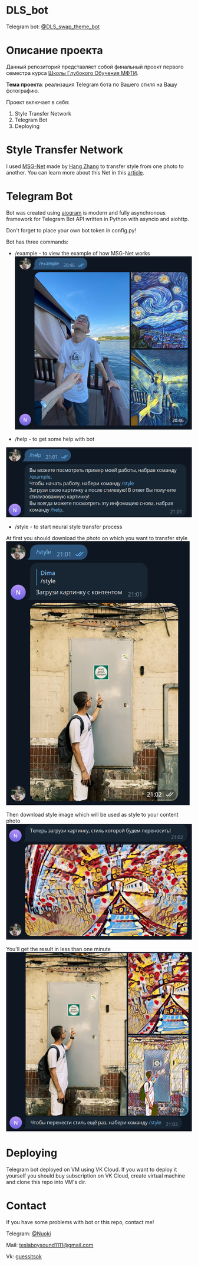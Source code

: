 # DLS_bot
Telegram bot: [@DLS_swap_theme_bot][bot]

# Описание проекта
Данный репозиторий представляет собой финальный проект первого семестра курса [Школы Глубокого Обучения МФТИ][DLS].

**Тема проекта**: реализация Telegram бота по Вашего стиля на Вашу фотографию.

Проект включает в себя:

1. Style Transfer Network
2. Telegram Bot
3. Deploying

# Style Transfer Network
I used [MSG-Net][MSG] made by [Hang Zhang][Zhang] to transfer style from one photo to another. You can learn more about this Net in this [article][article].

# Telegram Bot
Bot was created using [aiogram][aiogram] is modern and fully asynchronous framework for Telegram Bot API written in Python with asyncio and aiohttp.

Don't forget to place your own bot token in config.py!

Bot has three commands:

- /example - to view the example of how MSG-Net works 
![title](example/readme_example.jpg)

- /help - to get some help with bot


![title](example/readme_help.jpg)

- /style - to start neural style transfer process

At first you should download the photo on which you want to transfer style
![title](example/readme_style_1.jpg)

Then download style image which will be used as style to your content photo
![title](example/readme_style_2.jpg)

You'll get the result in less than one minute
![title](example/readme_style_3.jpg)

# Deploying
Telegram bot deployed on VM using VK Cloud. If you want to deploy it yourself you should buy subscription on VK Cloud, create virtual machine and clone this repo into VM's dir. 

# Contact
If you have some problems with bot or this repo, contact me!

Telegram: [@Nuoki][telegram_me]

Mail: teslaboysound1111@gmail.com

Vk: [guessitsok][vk_me]

[bot]: https://t.me/DLS_swap_theme_bot
[DLS]: https://dls.samcs.ru/
[Zhang]: https://github.com/zhanghang1989
[MSG]: https://github.com/zhanghang1989/PyTorch-Multi-Style-Transfer#msg-net
[article]: https://arxiv.org/pdf/1703.06953.pdf
[aiogram]: https://aiogram.dev/
[telegram_me]: https://t.me/Nuoki
[vk_me]: https://vk.com/guessitsok
